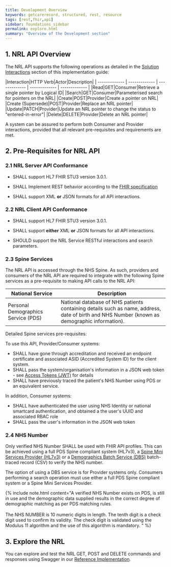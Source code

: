 ```yaml
---
title: Development Overview
keywords: getcarerecord, structured, rest, resource
tags: [rest,fhir,api]
sidebar: foundations_sidebar
permalink: explore.html
summary: "Overview of the Development section"
---
```


## 1. NRL API Overview ##

The NRL API supports the following operations as detailed in the [Solution Interactions](overview_interactions.html) section of this implementation guide:

|Interaction|HTTP Verb|Actor|Description|
| ------------- | ------------- | ------------- | ------------- | ------------- | 
|Read|GET|Consumer|Retrieve a single pointer by Logical ID|
|Search|GET|Consumer|Parameterised search for pointers on the NRL|
|Create|POST|Provider|Create a pointer on NRL|
|Create (Supersede)|POST|Provider|Replace an NRL pointer|
|Update|PATCH|Provider|Update an NRL pointer to change the status to "entered-in-error"|
|Delete|DELETE|Provider|Delete an NRL pointer|

A system can be assured to perform both Consumer and Provider interactions, provided that all relevant pre-requisites and requirements are met. 

## 2. Pre-Requisites for NRL API ##

### 2.1 NRL Server API Conformance ###

- SHALL support HL7 FHIR STU3 version 3.0.1.

- SHALL Implement REST behavior according to the [FHIR specification](http://www.hl7.org/fhir/STU3/http.html)

- SHALL support XML **or** JSON formats for all API interactions.

### 2.2 NRL Client API Conformance ###

- SHALL support HL7 FHIR STU3 version 3.0.1.

- SHALL support **either** XML **or** JSON formats for all API interactions.

- SHOULD support the NRL Service RESTful interactions and search parameters.


### 2.3 Spine Services ###

The NRL API is accessed through the NHS Spine. As such, providers and consumers of the NRL API are required to integrate with the following Spine services as a pre-requisite to making API calls to the NRL API:


|National Service|Description|
| ------------- | ------------- |
|Personal Demographics Service (PDS)|National database of NHS patients containing details such as name, address, date of birth and NHS Number (known as demographic information).|

Detailed Spine services pre-requisites:

To use this API, Provider/Consumer systems:

- SHALL have gone through accreditation and received an endpoint certificate and associated ASID (Accredited System ID) for the client system.
- SHALL pass the system/organisation's information in a JSON web token - see [Access Tokens (JWT)](integration_access_tokens_JWT.html) for details
- SHALL have previously traced the patient's NHS Number using PDS or an equivalent service.

In addition, Consumer systems:
- SHALL have authenticated the user using NHS Identity or national smartcard authentication, and obtained a the user's UUID and associated RBAC role
- SHALL pass the user's information in the JSON web token

### 2.4 NHS Number ###

Only verified NHS Number SHALL be used with FHIR API profiles. This can be achieved using a full PDS Spine compliant system (HL7v3), a [Spine Mini Services Provider (HL7v3)](https://nhsconnect.github.io/spine-smsp/) or a [Demographics Batch Service (DBS)](https://developer.nhs.uk/library/systems/demographic-batch-service-dbs/) batch-traced record (CSV) to verify the NHS number. 

The option of using a DBS service is for Provider systems only. Consumers performing a search operation must use either a full PDS Spine compliant system or a Spine Mini Services Provider. 

{% include note.html content="A verified NHS Number exists on PDS, is still in use and the demographic data supplied results in the correct degree of demographic matching as per PDS matching rules.<br/><br/>The NHS NUMBER is 10 numeric digits in length. The tenth digit is a check digit used to confirm its validity. The check digit is validated using the Modulus 11 algorithm and the use of this algorithm is mandatory. " %}


## 3. Explore the NRL ##

You can explore and test the NRL GET, POST and DELETE commands and responses using Swagger in our [Reference Implementation](https://data.developer.nhs.uk/nrls-ri/index.html).


